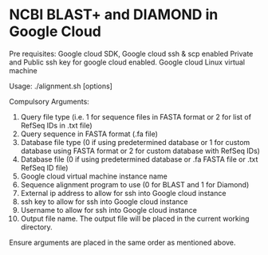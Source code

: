 # NCBI BLAST+ and DIAMOND in Google Cloud 

Pre requisites: 
Google cloud SDK, 
Google cloud ssh & scp enabled 
Private and Public ssh key for google cloud enabled. 
Google cloud Linux virtual machine 

Usage: ./alignment.sh [options]

Compulsory Arguments: 
1. Query file type (i.e. 1 for sequence files in FASTA format or 2 for list of RefSeq IDs in .txt file)
2. Query sequence in FASTA format (.fa file)
3. Database file type (0 if using predetermined database or 1 for custom database using FASTA format or 2 for custom database with RefSeq IDs)
4. Database file (0 if using predetermined database or .fa FASTA file or .txt RefSeq ID file)
5. Google cloud virtual machine instance name 
6. Sequence alignment program to use (0 for BLAST and 1 for Diamond)
7. External ip address to allow for ssh into Google cloud instance
8. ssh key to allow for ssh into Google cloud instance
9. Username to allow for ssh into Google cloud instance 
10. Output file name. The output file will be placed in the current working directory. 

Ensure arguments are placed in the same order as mentioned above. 
